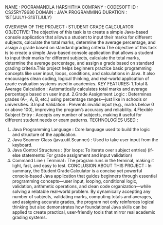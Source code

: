 NAME : POORAMANDLA HARSHITHA
COMPANY : CODESOFT
ID : CS25RY79680 
DOMAIN : JAVA PROGRAMMING
DURATION : 1ST(JULY)-31ST(JULY)

OVERVIEW OF THE PROJECT : STUDENT GRADE CALCULATOR
OBJECTIVE: The objective of this task is to create a simple Java-based console application that allows a student to input their marks for different subjects, calculate the total marks, determine the average percentage, and assign a grade based on standard grading criteria.The objective of this task is to create a simple Java-based console application that allows a student to input their marks for different subjects, calculate the total marks, determine the average percentage, and assign a grade based on standard grading criteria.This project helps beginners practice basic programming concepts like user input, loops, conditions, and calculations in Java. It also encourages clean coding, logical thinking, and real-world application of grade evaluation systems used in academics.
KEY FEATURES: 
1.Total & Average Calculation : Automatically calculates total marks and average percentage based on user input.
2.Grade Assignment Logic : Determines grades (A+, A, B, etc.) using percentage ranges—just like in schools or universities.
3.Input Validation : Prevents invalid input (e.g., marks below 0 or above 100), improving the program’s accuracy and reliability.
4.Flexible Subject Entry : Accepts any number of subjects, making it useful for different student needs or exam patterns.
TECHNOLOGIES USED : 
1. Java Programming Language : Core language used to build the logic and structure of the application.
2. Java Scanner Class (java.util.Scanner) : Used to take user input from the keyboard.
3. Java Control Structures : (for loops: To iterate over subject entries) (if-else statements: For grade assignment and input validation)
4. Command Line / Terminal : The program runs in the terminal, making it light, fast, and easy to test.
CONCLUSION ABOUT THIS PROJECT : In summary, the Student Grade Calculator is a concise yet powerful console‐based Java application that guides beginners through essential programming concepts—user input, looping, conditional logic, validation, arithmetic operations, and clean code organization—while solving a relatable real‑world problem. By dynamically accepting any number of subjects, validating marks, computing totals and averages, and assigning accurate grades, the program not only reinforces logical thinking but also demonstrates how foundational Java skills can be applied to create practical, user‑friendly tools that mirror real academic grading systems.


